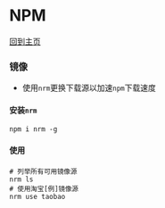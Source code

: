 # NPM

[回到主页](../../README.md)

### 镜像

- 使用```nrm```更换下载源以加速```npm```下载速度

#### 安装```nrm```

```shell
npm i nrm -g
```

#### 使用

```shell
# 列举所有可用镜像源
nrm ls
# 使用淘宝[例]镜像源
nrm use taobao
```
